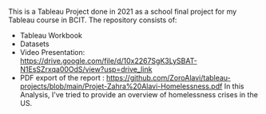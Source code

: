 This is a Tableau Project done in 2021 as a school final project for my Tableau course in BCIT. 
The repository consists of: 
* Tableau Workbook
* Datasets
* Video Presentation: https://drive.google.com/file/d/10x2267SgK3LySBAT-N1EsSZrxqa00OdS/view?usp=drive_link
* PDF export of the report : https://github.com/ZoroAlavi/tableau-projects/blob/main/Projet-Zahra%20Alavi-Homelessness.pdf
In this Analysis, I've tried to provide an overview of homelessness crises in the US.
